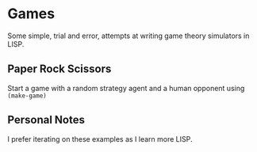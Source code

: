 # Games

Some simple, trial and error, attempts at writing game theory simulators in LISP.

## Paper Rock Scissors
Start a game with a random strategy agent and a human opponent using `(make-game)`

## Personal Notes
I prefer iterating on these examples as I learn more LISP.  